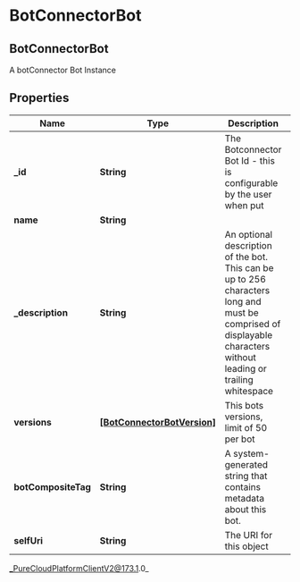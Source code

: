 # BotConnectorBot

## BotConnectorBot
A botConnector Bot Instance

## Properties

|Name | Type | Description | Notes|
|------------ | ------------- | ------------- | -------------|
| **_id** | **String** | The Botconnector Bot Id - this is configurable by the user when put | |
| **name** | **String** |  | [optional] |
| **_description** | **String** | An optional description of the bot.  This can be up to 256 characters long and must be comprised of displayable characters without leading or trailing whitespace | [optional] |
| **versions** | [**[BotConnectorBotVersion]**]([BotConnectorBotVersion]) | This bots versions, limit of 50 per bot | |
| **botCompositeTag** | **String** | A system-generated string that contains metadata about this bot. | [optional] |
| **selfUri** | **String** | The URI for this object | [optional] |



_PureCloudPlatformClientV2@173.1.0_
